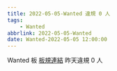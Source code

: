 ```yaml
---
title: 2022-05-05-Wanted 違規 0 人
tags:
    - Wanted
abbrlink: 2022-05-05-Wanted
date: Wanted-2022-05-05 12:00:00
---
```

Wanted 板 [板規連結](https://www.ptt.cc/bbs/Wanted/M.1608829773.A.D3B.html)
昨天違規 0 人
